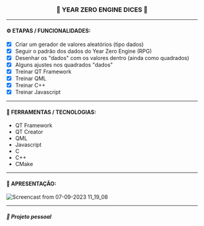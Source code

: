 <h3 align="center"> 
  🚧 YEAR ZERO ENGINE DICES 🚧
</h3>

---
#### ⚙️ ETAPAS / FUNCIONALIDADES:

- [x] Criar um gerador de valores aleatórios (tipo dados)
- [x] Seguir o padrão dos dados do Year Zero Engine (RPG)
- [x] Desenhar os "dados" com os valores dentro (ainda como quadrados)
- [x] Alguns ajustes nos quadrados "dados"
- [x] Treinar QT Framework
- [x] Treinar QML
- [x] Treinar C++
- [x] Treinar Javascript

---
#### 🔧 FERRAMENTAS / TECNOLOGIAS:

- QT Framework
- QT Creator
- QML
- Javascript
- C
- C++
- CMake

---
#### 🎥 APRESENTAÇÃO:

![Screencast from 07-09-2023 11_19_08](https://github.com/romaarfe/qml_yze_dices/assets/91450312/63ef765d-55b8-4c83-a03b-9daa9d31fd6e)

---
##### 📖 Projeto pessoal

